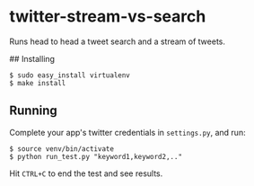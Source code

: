 twitter-stream-vs-search
========================

Runs head to head a tweet search and a stream of tweets.


## Installing

```
$ sudo easy_install virtualenv
$ make install
```

## Running

Complete your app's twitter credentials in `settings.py`, and run:

```
$ source venv/bin/activate
$ python run_test.py "keyword1,keyword2,.."
````

Hit `CTRL+C` to end the test and see results.
